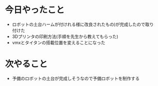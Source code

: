 # 今日やったこと
- ロボットの土台ハームが付けれる様に改良されたもの)が完成したので取り付けた
- 3Dプリンタの印刷方法(手順を先生から教えてもらった)
- vmxとタイタンの搭載位置を変えることになった
# 次やること
- 予備のロボットの土台が完成しそうなので予備ロボットを制作する